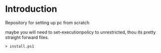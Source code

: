 # Introduction 
Repository for setting up pc from scratch

maybe you will need to set-executionpolicy to unrestricted, thou its pretty straight forward files.
```
> install.ps1
```
